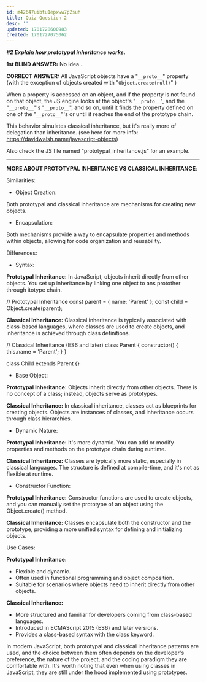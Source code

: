 ```yaml
---
id: m42647uibtu1epxww7p2suh
title: Quiz Question 2
desc: ''
updated: 1701728600983
created: 1701727075062
---
```

***#2 Explain how prototypal inheritance works.***

__1st BLIND ANSWER:__ No idea...

__CORRECT ANSWER:__ 
All JavaScript objects have a "`__proto__`" property (with the exception of objects created with "`Object.create(null)`" )

When a property is accessed on an object, and if the property is not found on that object, the JS engine looks at the object's "`__proto__`", and the "`__proto__`"'s "`__proto__`", and so on, until it finds the property defined on one of the "`__proto__`"'s or until it reaches the end of the prototype chain.

This behavior simulates classical inheritance, but it's really more of delegation than inheritance. (see here for more info: https://davidwalsh.name/javascript-objects)

Also check the JS file named "prototypal_inheritance.js" for an example.

****

__MORE ABOUT PROTOTYPAL INHERITANCE VS CLASSICAL INHERITANCE__:

Similarities:
* Object Creation:

Both prototypal and classical inheritance are mechanisms for creating new objects.
* Encapsulation:

Both mechanisms provide a way to encapsulate properties and methods within objects, allowing for code organization and reusability.

Differences:
* Syntax:

**Prototypal Inheritance:** In JavaScript, objects inherit directly from other objects. You set up inheritance by linking one object to ans protother through itotype chain.

// Prototypal Inheritance
const parent = { name: 'Parent' };
const child = Object.create(parent);

**Classical Inheritance:** Classical inheritance is typically associated with class-based languages, where classes are used to create objects, and inheritance is achieved through class definitions.


// Classical Inheritance (ES6 and later)
class Parent {
  constructor() {
    this.name = 'Parent';
  }
}

class Child extends Parent {}

* Base Object:

**Prototypal Inheritance:** Objects inherit directly from other objects. There is no concept of a class; instead, objects serve as prototypes.

**Classical Inheritance:** In classical inheritance, classes act as blueprints for creating objects. Objects are instances of classes, and inheritance occurs through class hierarchies.

* Dynamic Nature:

**Prototypal Inheritance:** It's more dynamic. You can add or modify properties and methods on the prototype chain during runtime.

**Classical Inheritance:** Classes are typically more static, especially in classical languages. The structure is defined at compile-time, and it's not as flexible at runtime.

* Constructor Function:

**Prototypal Inheritance:** Constructor functions are used to create objects, and you can manually set the prototype of an object using the Object.create() method.

**Classical Inheritance:** Classes encapsulate both the constructor and the prototype, providing a more unified syntax for defining and initializing objects.

Use Cases:

**Prototypal Inheritance:**

* Flexible and dynamic.
* Often used in functional programming and object composition.
* Suitable for scenarios where objects need to inherit directly from other objects.

**Classical Inheritance:**

* More structured and familiar for developers coming from class-based languages.
* Introduced in ECMAScript 2015 (ES6) and later versions.
* Provides a class-based syntax with the class keyword.

In modern JavaScript, both prototypal and classical inheritance patterns are used, and the choice between them often depends on the developer's preference, the nature of the project, and the coding paradigm they are comfortable with. It's worth noting that even when using classes in JavaScript, they are still under the hood implemented using prototypes.